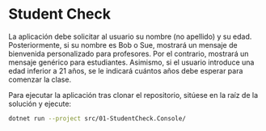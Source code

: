 # Student Check

La aplicación debe solicitar al usuario su nombre (no apellido) y su edad. Posteriormente, si su nombre es Bob o Sue, mostrará un mensaje de bienvenida personalizado para profesores. Por el contrario, mostrará un mensaje genérico para estudiantes. Asimismo, si el usuario introduce una edad inferior a 21 años, se le indicará cuántos años debe esperar para comenzar la clase.

Para ejecutar la aplicación tras clonar el repositorio, sitúese en la raíz de la solución y ejecute:

```zsh
dotnet run --project src/01-StudentCheck.Console/
```
